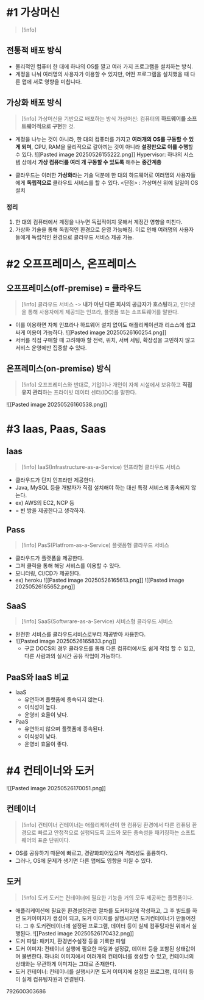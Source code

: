 # #1 가상머신
>[!info]

## 전통적 배포 방식
- 물리적인 컴퓨터 한 대에 하나의 OS를 깔고 여러 가지 프로그램을 설치하는 방식.
- 계정을 나눠 여러명의 사용자가 이용할 수 있지만, 어떤 프로그램을 설치했을 때 다른 앱에 서로 영향을 미칩니다.

## 가상화 배포 방식
>[!info] 가상머신을 기반으로 배포하는 방식
>가상머신: 컴퓨터의 **하드웨어를 소프트웨어적으로 구현**한 것.

- 계정을 나누는 것이 아니라, 한 대의 컴퓨터를 가지고 **여러개의 OS를 구동할 수 있게 되며**,
  CPU, RAM을 물리적으로 갈아끼는 것이 아니라 **설정만으로 이를 수행**할 수 있다.
	![[Pasted image 20250526155222.png]]
	Hypervisor: 하나의 시스템 상에서 **가상 컴퓨터를 여러 개 구동할 수 있도록** 해주는 **중간계층**

- 클라우드는 이러한 **가상화**라는 기술 덕분에 한 대의 하드웨어로 여러명의 사용자들에게 **독립적으로** 클라우드 서비스를 할 수 있다.
	<단점> : 가상머신 위에 일일이 OS 설치

### 정리
1. 한 대의 컴퓨터에서 계정을 나누면 독립적이지 못해서 계정간 영향을 미친다.
2. 가상화 기술을 통해 독립적인 환경으로 운영 가능해짐.
   이로 인해 여러명의 사용자들에게 독립적인 환경으로 클라우드 서비스 제공 가능.

# #2 오프프레미스, 온프레미스

## 오프프레미스(off-premise) = 클라우드
>[!info] 클라우드 서비스
>-> **내가 아닌 다른 회사의 공급자가 호스팅**하고, 인터넷을 통해 사용자에게 제공되는 인프라, 플랫폼 또는 소프트웨어를 말한다.

- 이를 이용하면 자체 인프라나 하드웨어 설치 없이도 애플리케이션과 리소스에 쉽고 싸게 이용이 가능하다.
	![[Pasted image 20250526160254.png]]
- 서버를 직접 구매할 때 고려해야 할 전력, 위치, 서버 세팅, 확장성을 고민하지 않고 서비스 운영에만 집중할 수 있다.

## 온프레미스(on-premise) 방식

>[!info] 오프프레미스와 반대로, 기업이나 개인이 자체 시설에서 보유하고 **직접 유지 관리**하는 프라이빗 데이터 센터(IDC)를 말한다.

![[Pasted image 20250526160538.png]]



# #3 Iaas, Paas, Saas
## Iaas
>[!info] IaaS(Infrastructure-as-a-Service)
>인프라형 클라우드 서비스

- 클라우드가 단지 인프라만 제공한다.
- Java, MySQL 등을 개발자가 직접 설치해야 하는 대신 특정 서비스에 종속되지 않는다.
- ex) AWS의 EC2, NCP 등
- = 빈 방을 제공한다고 생각하자.

## Pass
>[!info] PasS(Platfrom-as-a-Service)
>플랫폼형 클라우드 서비스

- 클라우드가 플랫폼을 제공한다.
- 그저 클릭을 통해 해당 서비스를 이용할 수 있다.
- 모니터링, CI/CD가 제공된다.
- ex) heroku
	![[Pasted image 20250526165613.png]]
	![[Pasted image 20250526165652.png]]

## SaaS
>[!info] SaaS(Softwrare-as-a-Service)
>서비스형 클라우드 서비스

- 완전한 서비스를 클라우드서비스로부터 제공받아 사용한다.
- ![[Pasted image 20250526165833.png]]
	- 구글 DOCS의 경우 클라우드를 통해 다른 컴퓨터에서도 쉽게 작업 할 수 있고, 다른 사람과의 실시간 공유 작업이 가능하다.

## PaaS와 IaaS 비교

- IaaS
	- 유연하며 플랫폼에 종속되지 않는다.
	- 이식성이 높다.
	- 운영비 효율이 낮다.
- PaaS
	- 유연하지 않으며 플랫폼에 종속된다.
	- 이식성이 낮다.
	- 운영비 효율이 좋다.



# #4 컨테이너와 도커
![[Pasted image 20250526170051.png]]
## 컨테이너
>[!info] 컨테이너
>컨테이너는 애플리케이션이 한 컴퓨팅 환경에서 다른 컴퓨팅 환경으로 빠르고 안정적으로 실행되도록 코드와 모든 종속성을 패키징하는 소프트웨어의 표준 단위이다.

- OS를 공유하기 때문에 빠르고, 경량화되어있으며 격리성도 훌륭하다.
- 그러나, OS에 문제가 생기면 다른 앱에도 영향을 미칠 수 있다.


## 도커
>[!info] 도커
>도커는 컨테이너에 필요한 기능을 거의 모두 제공하는 플랫폼이다.

- 애플리케이션에 필요한 환경설정관련 절차를 도커파일에 작성하고,
  그 후 빌드를 하면 도커이미지가 생성이 되고,
  도커 이미지를 실행시키면 도커컨테이너가 만들어진다.
  그 후 도커컨테이너에 설정된 프로그램, 데이터 등이 실제 컴퓨팅자원 위에서 실행된다.
	![[Pasted image 20250526170432.png]]
- 도커 파일: 패키지, 환경변수설정 등을 기록한 파일
- 도커 이미지: 컨테이너 실행에 필요한 파일과 설정값, 데이터 등을 포함된 상태값이며 불변한다.
  하나의 이미지에서 여러개의 컨테이너를 생성할 수 있고, 컨테이너의 상태와는 무관하게 이미지는 그대로 존재한다.
- 도커 컨테이너: 컨테이너를 실행시키면 도커 이미지에 설정된 프로그램, 데이터 등이 실제 컴퓨팅자원과 연결된다.


792600303686